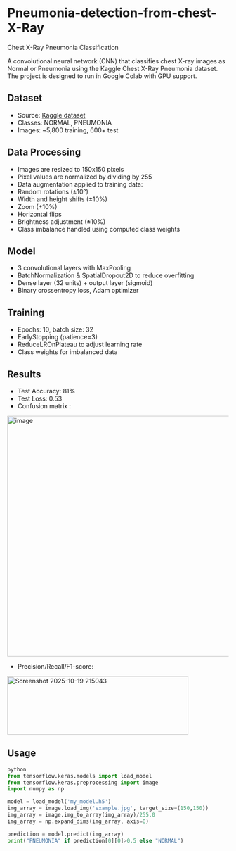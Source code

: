 # Pneumonia-detection-from-chest-X-Ray

Chest X-Ray Pneumonia Classification

A convolutional neural network (CNN) that classifies chest X-ray images as Normal or Pneumonia using the Kaggle Chest X-Ray Pneumonia dataset. The project is designed to run in Google Colab with GPU support.

## Dataset
- Source: [Kaggle dataset](https://www.kaggle.com/paultimothymooney/chest-xray-pneumonia)
- Classes: NORMAL, PNEUMONIA
- Images: ~5,800 training, 600+ test

## Data Processing
-	Images are resized to 150x150 pixels
-	Pixel values are normalized by dividing by 255
-	Data augmentation applied to training data:
-	Random rotations (±10°)
-	Width and height shifts (±10%)
-	Zoom (±10%)
-	Horizontal flips
-	Brightness adjustment (±10%)
-	Class imbalance handled using computed class weights

## Model
-	3 convolutional layers with MaxPooling
-	BatchNormalization & SpatialDropout2D to reduce overfitting
-	Dense layer (32 units) + output layer (sigmoid)
-	Binary crossentropy loss, Adam optimizer

## Training
-	Epochs: 10, batch size: 32
-	EarlyStopping (patience=3)
-	ReduceLROnPlateau to adjust learning rate
-	Class weights for imbalanced data

## Results
-	Test Accuracy: 81%
-	Test Loss: 0.53
-	Confusion matrix :
<img width="517" height="547" alt="image" src="https://github.com/user-attachments/assets/f35b2bee-a394-4c48-afba-36128cf0dbb8" />


- Precision/Recall/F1-score:
<img width="412" height="133" alt="Screenshot 2025-10-19 215043" src="https://github.com/user-attachments/assets/63919b3c-5e00-4f1b-84ab-b9d90c5d320d" />

	  
    
## Usage
```python
python
from tensorflow.keras.models import load_model
from tensorflow.keras.preprocessing import image
import numpy as np

model = load_model('my_model.h5')
img_array = image.load_img('example.jpg', target_size=(150,150))
img_array = image.img_to_array(img_array)/255.0
img_array = np.expand_dims(img_array, axis=0)

prediction = model.predict(img_array)
print("PNEUMONIA" if prediction[0][0]>0.5 else "NORMAL")
